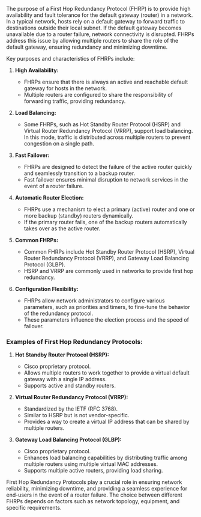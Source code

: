 The purpose of a First Hop Redundancy Protocol (FHRP) is to provide high availability and fault tolerance for the default gateway (router) in a network. In a typical network, hosts rely on a default gateway to forward traffic to destinations outside their local subnet. If the default gateway becomes unavailable due to a router failure, network connectivity is disrupted. FHRPs address this issue by allowing multiple routers to share the role of the default gateway, ensuring redundancy and minimizing downtime.

Key purposes and characteristics of FHRPs include:

1. **High Availability:**
   - FHRPs ensure that there is always an active and reachable default gateway for hosts in the network.
   - Multiple routers are configured to share the responsibility of forwarding traffic, providing redundancy.

2. **Load Balancing:**
   - Some FHRPs, such as Hot Standby Router Protocol (HSRP) and Virtual Router Redundancy Protocol (VRRP), support load balancing. In this mode, traffic is distributed across multiple routers to prevent congestion on a single path.

3. **Fast Failover:**
   - FHRPs are designed to detect the failure of the active router quickly and seamlessly transition to a backup router.
   - Fast failover ensures minimal disruption to network services in the event of a router failure.

4. **Automatic Router Election:**
   - FHRPs use a mechanism to elect a primary (active) router and one or more backup (standby) routers dynamically.
   - If the primary router fails, one of the backup routers automatically takes over as the active router.

5. **Common FHRPs:**
   - Common FHRPs include Hot Standby Router Protocol (HSRP), Virtual Router Redundancy Protocol (VRRP), and Gateway Load Balancing Protocol (GLBP).
   - HSRP and VRRP are commonly used in networks to provide first hop redundancy.

6. **Configuration Flexibility:**
   - FHRPs allow network administrators to configure various parameters, such as priorities and timers, to fine-tune the behavior of the redundancy protocol.
   - These parameters influence the election process and the speed of failover.

### Examples of First Hop Redundancy Protocols:

1. **Hot Standby Router Protocol (HSRP):**
   - Cisco proprietary protocol.
   - Allows multiple routers to work together to provide a virtual default gateway with a single IP address.
   - Supports active and standby routers.

2. **Virtual Router Redundancy Protocol (VRRP):**
   - Standardized by the IETF (RFC 3768).
   - Similar to HSRP but is not vendor-specific.
   - Provides a way to create a virtual IP address that can be shared by multiple routers.

3. **Gateway Load Balancing Protocol (GLBP):**
   - Cisco proprietary protocol.
   - Enhances load balancing capabilities by distributing traffic among multiple routers using multiple virtual MAC addresses.
   - Supports multiple active routers, providing load sharing.

First Hop Redundancy Protocols play a crucial role in ensuring network reliability, minimizing downtime, and providing a seamless experience for end-users in the event of a router failure. The choice between different FHRPs depends on factors such as network topology, equipment, and specific requirements.
